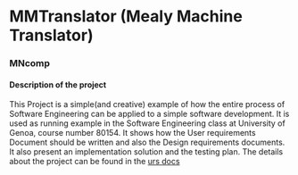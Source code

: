 # MMTranslator (Mealy Machine Translator)
### MNcomp
#### Description of the project
This Project is a simple(and creative) example of how the entire process of Software Engineering can be applied to a simple software development. It is used as running example in the Software Engineering class at University of Genoa, course number 80154. It shows how the User requirements Document should be written and also the Design requirements documents. It also present an implementation solution and the testing plan.
The details about the project can be found in the [urs docs](urs/urs.md)

